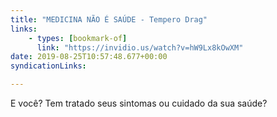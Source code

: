 ```yaml
---
title: "MEDICINA NÃO É SAÚDE - Tempero Drag"
links:
    - types: [bookmark-of]
      link: "https://invidio.us/watch?v=hW9Lx8kOwXM"
date: 2019-08-25T10:57:48.677+00:00
syndicationLinks:

---
```


E você? Tem tratado seus sintomas ou cuidado da sua saúde?